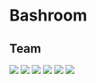 # Bashroom

## Team

<div grid="~ cols-3 gap-2" m="10">
    <img class="w-16" src="/hadrien.jpeg">
    <img class="w-16" src="/guillaume.jpeg">
    <img class="w-16" src="/antoine.png">
    <img class="w-16" src="/alexandre.png">
    <img class="w-16" src="/jerome.jpeg">
    <img class="w-16" src="/jad.jpeg">
</div>
